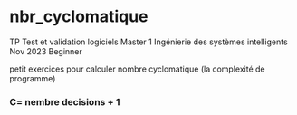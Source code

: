 # nbr_cyclomatique
 TP Test et validation logiciels
 Master 1 Ingénierie des systèmes intelligents
 Nov 2023
 Beginner

petit exercices pour calculer nombre cyclomatique (la complexité de programme)
<h3>C= nembre decisions + 1 </h3>
